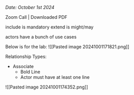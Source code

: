 *Date: October 1st 2024*

Zoom Call | Downloaded PDF

include is mandatory
extend is might/may

actors have a bunch of use cases

Below is for the lab:
![[Pasted image 20241001171821.png]]


Relationship Types:
- Associate  
	- Bold Line
	- Actor must have at least one line 




![[Pasted image 20241001174352.png]]